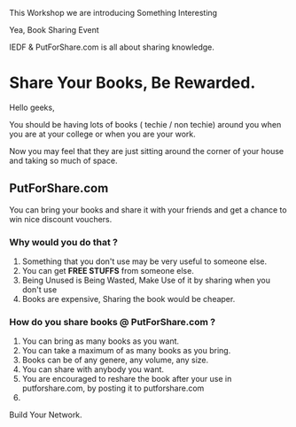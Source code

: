 This Workshop we are introducing Something Interesting 

Yea, Book Sharing Event

IEDF & PutForShare.com is all about sharing knowledge.

# Share Your Books, Be Rewarded.

Hello geeks,

You should be having lots of books ( techie / non techie) around you when you are at your college or when you are your work.

Now you may feel that they are just sitting around the corner of your house and taking so much of space.

## PutForShare.com

You can bring your books and share it with your friends and get a chance to win nice discount vouchers.

### Why would you do that ?

1. Something that you don't use may be very useful to someone else.
2. You can get **FREE STUFFS** from someone else.
3. Being Unused is Being Wasted, Make Use of it by sharing when you don't use
4. Books are expensive, Sharing the book would be cheaper.

### How do you share books @ PutForShare.com ?

1. You can bring as many books as you want.
2. You can take a maximum of as many books as you bring.
3. Books can be of any genere, any volume, any size.
4. You can share with anybody you want.
5. You are encouraged to reshare the book after your use in putforshare.com, by posting it to putforshare.com
6. 

Build Your Network.




